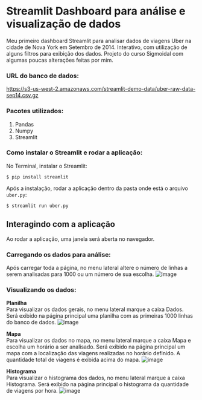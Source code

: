 # Streamlit Dashboard para análise e visualização de dados
Meu primeiro dashboard Streamlit para analisar dados de viagens Uber na cidade de Nova York em Setembro de 2014.
Interativo, com utilização de alguns filtros para exibição dos dados. Projeto do curso Sigmoidal com algumas poucas alterações feitas por mim.

### URL do banco de dados:
https://s3-us-west-2.amazonaws.com/streamlit-demo-data/uber-raw-data-sep14.csv.gz

### Pacotes utilizados:
1. Pandas
2. Numpy
3. Streamlit

### Como instalar o Streamlit e rodar a aplicação:
No Terminal, instalar o Streamlit:
```console
$ pip install streamlit
```
Após a instalação, rodar a aplicação dentro da pasta onde está o arquivo `uber.py`:
```console
$ streamlit run uber.py
```

## Interagindo com a aplicação
Ao rodar a aplicação, uma janela será aberta no navegador.

### Carregando os dados para análise:
Após carregar toda a página, no menu lateral altere o número de linhas a serem analisadas para 1000 ou um número de sua escolha.
![image](https://user-images.githubusercontent.com/25406715/170102173-47814e71-8934-4758-af48-5ccf5487e7d2.png)

### Visualizando os dados:
**Planilha**<br>
Para visualizar os dados gerais, no menu lateral marque a caixa Dados. Será exibido na página principal uma planilha com as primeiras 1000 linhas do banco de dados.
![image](https://user-images.githubusercontent.com/25406715/170102111-f9445aa3-7d3a-470e-8363-118cc90406f1.png)

**Mapa**<br>
Para visualizar os dados no mapa, no menu lateral marque a caixa Mapa e escolha um horário a ser analisado. Será exibido na página principal um mapa com a localização das viagens realizadas no horário definido. A quantidade total de viagens é exibida acima do mapa.
![image](https://user-images.githubusercontent.com/25406715/170102907-57e2faff-1f7c-4610-b192-23a47e05383d.png)

**Histograma**<br>
Para visualizar o histograma dos dados, no menu lateral marque a caixa Histograma. Será exibido na página principal o histograma da quantidade de viagens por hora.
![image](https://user-images.githubusercontent.com/25406715/170103312-b57ceaa8-301b-4072-a597-532dc345da8e.png)
